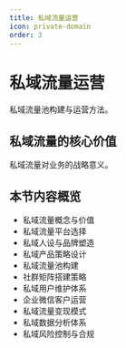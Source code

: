 ```yaml
---
title: 私域流量运营
icon: private-domain
order: 3
---
```


# 私域流量运营

私域流量池构建与运营方法。

## 私域流量的核心价值

私域流量对业务的战略意义。

## 本节内容概览

- 私域流量概念与价值
- 私域流量平台选择
- 私域人设与品牌塑造
- 私域产品策略设计
- 私域流量池构建
- 社群矩阵搭建策略
- 私域用户维护体系
- 企业微信客户运营
- 私域流量变现模式
- 私域数据分析体系
- 私域风险控制与合规

